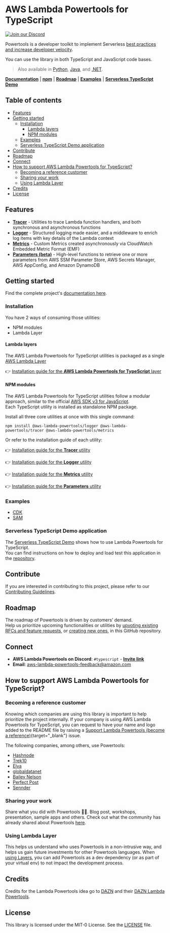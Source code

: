 # AWS Lambda Powertools for TypeScript <!-- omit in toc -->

[![Join our Discord](https://dcbadge.vercel.app/api/server/B8zZKbbyET)](https://discord.gg/B8zZKbbyET)

Powertools is a developer toolkit to implement Serverless [best practices and increase developer velocity](https://awslabs.github.io/aws-lambda-powertools-typescript/latest/#features).

You can use the library in both TypeScript and JavaScript code bases.

> Also available in [Python](https://github.com/awslabs/aws-lambda-powertools-python), [Java](https://github.com/awslabs/aws-lambda-powertools-java), and [.NET](https://awslabs.github.io/aws-lambda-powertools-dotnet/).

**[Documentation](https://awslabs.github.io/aws-lambda-powertools-typescript/)** | **[npm](https://www.npmjs.com/org/aws-lambda-powertools)** | **[Roadmap](https://awslabs.github.io/aws-lambda-powertools-typescript/latest/roadmap)** | **[Examples](https://github.com/awslabs/aws-lambda-powertools-typescript/tree/main/examples)** | **[Serverless TypeScript Demo](https://github.com/aws-samples/serverless-typescript-demo)**

## Table of contents <!-- omit in toc -->

- [Features](#features)
- [Getting started](#getting-started)
  - [Installation](#installation)
    - [Lambda layers](#lambda-layers)
    - [NPM modules](#npm-modules)
  - [Examples](#examples)
  - [Serverless TypeScript Demo application](#serverless-typescript-demo-application)
- [Contribute](#contribute)
- [Roadmap](#roadmap)
- [Connect](#connect)
- [How to support AWS Lambda Powertools for TypeScript?](#how-to-support-aws-lambda-powertools-for-typescript)
  - [Becoming a reference customer](#becoming-a-reference-customer)
  - [Sharing your work](#sharing-your-work)
  - [Using Lambda Layer](#using-lambda-layer)
- [Credits](#credits)
- [License](#license)

## Features

* **[Tracer](https://awslabs.github.io/aws-lambda-powertools-typescript/latest/core/tracer/)** - Utilities to trace Lambda function handlers, and both synchronous and asynchronous functions
* **[Logger](https://awslabs.github.io/aws-lambda-powertools-typescript/latest/core/logger/)** - Structured logging made easier, and a middleware to enrich log items with key details of the Lambda context
* **[Metrics](https://awslabs.github.io/aws-lambda-powertools-typescript/latest/core/metrics/)** - Custom Metrics created asynchronously via CloudWatch Embedded Metric Format (EMF)
* **[Parameters (beta)](https://awslabs.github.io/aws-lambda-powertools-typescript/latest/utilities/parameters/)** - High-level functions to retrieve one or more parameters from AWS SSM Parameter Store, AWS Secrets Manager, AWS AppConfig, and Amazon DynamoDB

## Getting started

Find the complete project's [documentation here](https://awslabs.github.io/aws-lambda-powertools-typescript).

### Installation

You have 2 ways of consuming those utilities:
* NPM modules
* Lambda Layer

#### Lambda layers

The AWS Lambda Powertools for TypeScript utilities is packaged as a single [AWS Lambda Layer](https://docs.aws.amazon.com/lambda/latest/dg/gettingstarted-concepts.html#gettingstarted-concepts-layer)

👉 [Installation guide for the **AWS Lambda Powertools for TypeScript** layer](https://awslabs.github.io/aws-lambda-powertools-typescript/latest/#lambda-layer)

#### NPM modules

The AWS Lambda Powertools for TypeScript utilities follow a modular approach, similar to the official [AWS SDK v3 for JavaScript](https://github.com/aws/aws-sdk-js-v3).  
Each TypeScript utility is installed as standalone NPM package.

Install all three core utilities at once with this single command:

```shell
npm install @aws-lambda-powertools/logger @aws-lambda-powertools/tracer @aws-lambda-powertools/metrics
```

Or refer to the installation guide of each utility:

👉 [Installation guide for the **Tracer** utility](https://awslabs.github.io/aws-lambda-powertools-typescript/latest/core/tracer#getting-started)

👉 [Installation guide for the **Logger** utility](https://awslabs.github.io/aws-lambda-powertools-typescript/latest/core/logger#getting-started)

👉 [Installation guide for the **Metrics** utility](https://awslabs.github.io/aws-lambda-powertools-typescript/latest/core/metrics#getting-started)

👉 [Installation guide for the **Parameters** utility](https://awslabs.github.io/aws-lambda-powertools-typescript/latest/utilities/parameters/#getting-started)

### Examples

* [CDK](https://github.com/awslabs/aws-lambda-powertools-typescript/tree/main/examples/cdk)
* [SAM](https://github.com/awslabs/aws-lambda-powertools-typescript/tree/main/examples/sam)

### Serverless TypeScript Demo application

The [Serverless TypeScript Demo](https://github.com/aws-samples/serverless-typescript-demo) shows how to use Lambda Powertools for TypeScript.  
You can find instructions on how to deploy and load test this application in the [repository](https://github.com/aws-samples/serverless-typescript-demo).

## Contribute

If you are interested in contributing to this project, please refer to our [Contributing Guidelines](https://github.com/awslabs/aws-lambda-powertools-typescript/blob/main/CONTRIBUTING.md).

## Roadmap

The roadmap of Powertools is driven by customers’ demand.  
Help us prioritize upcoming functionalities or utilities by [upvoting existing RFCs and feature requests](https://github.com/awslabs/aws-lambda-powertools-typescript/issues), or [creating new ones](https://github.com/awslabs/aws-lambda-powertools-typescript/issues/new/choose), in this GitHub repository.

## Connect

* **AWS Lambda Powertools on Discord**: `#typescript` - **[Invite link](https://discord.gg/B8zZKbbyET)**
* **Email**: aws-lambda-powertools-feedback@amazon.com

## How to support AWS Lambda Powertools for TypeScript?

### Becoming a reference customer

Knowing which companies are using this library is important to help prioritize the project internally. If your company is using AWS Lambda Powertools for TypeScript, you can request to have your name and logo added to the README file by raising a [Support Lambda Powertools (become a reference)](https://github.com/awslabs/aws-lambda-powertools-typescript/issues/new?assignees=&labels=customer-reference&template=support_powertools.yml&title=%5BSupport+Lambda+Powertools%5D%3A+%3Cyour+organization+name%3E){target="_blank"} issue.

The following companies, among others, use Powertools:

* [Hashnode](https://hashnode.com/)
* [Trek10](https://www.trek10.com/)
* [Elva](https://elva-group.com)
* [globaldatanet](https://globaldatanet.com/)
* [Bailey Nelson](https://www.baileynelson.com.au)
* [Perfect Post](https://www.perfectpost.fr)
* [Sennder](https://sennder.com/)

### Sharing your work

Share what you did with Powertools 💞💞. Blog post, workshops, presentation, sample apps and others. Check out what the community has already shared about Powertools [here](https://awslabs.github.io/aws-lambda-powertools-typescript/latest/we_made_this).

### Using Lambda Layer

This helps us understand who uses Powertools in a non-intrusive way, and helps us gain future investments for other Powertools languages. When [using Layers](#lambda-layers), you can add Powertools as a dev dependency (or as part of your virtual env) to not impact the development process.

## Credits

Credits for the Lambda Powertools idea go to [DAZN](https://github.com/getndazn) and their [DAZN Lambda Powertools](https://github.com/getndazn/dazn-lambda-powertools/).

## License

This library is licensed under the MIT-0 License. See the [LICENSE](https://github.com/awslabs/aws-lambda-powertools-typescript/blob/main/LICENSE) file.
